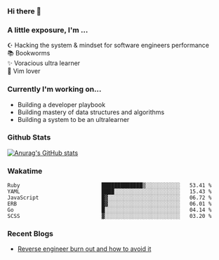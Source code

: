 ### Hi there 👋
### A little exposure, I'm ...

☪ Hacking the system & mindset for software engineers performance <br/>
📚 Bookworms <br/>
✨ Voracious ultra learner <br/>
🎠 Vim lover <br/>

<!--
**bitethecode/bitethecode** is a ✨ _special_ ✨ repository because its `README.md` (this file) appears on your GitHub profile.

Here are some ideas to get you started:

- 🔭 I’m currently working on ...
- 🌱 I’m currently learning ...
- 👯 I’m looking to collaborate on ...
- 🤔 I’m looking for help with ...
- 💬 Ask me about ...
- 📫 How to reach me: ...
- 😄 Pronouns: ...
- ⚡ Fun fact: ...
-->

### Currently I'm working on... 
- Building a developer playbook
- Building mastery of data structures and algorithms
- Building a system to be an ultralearner

### Github Stats
[![Anurag's GitHub stats](https://github-readme-stats.vercel.app/api?username=bitethecode&count_private=true&showing_icons=true)](https://github.com/anuraghazra/github-readme-stats)

### Wakatime
<!--START_SECTION:waka-->

```text
Ruby                          █████████████▒░░░░░░░░░░░   53.41 %
YAML                          ████░░░░░░░░░░░░░░░░░░░░░   15.43 %
JavaScript                    █▓░░░░░░░░░░░░░░░░░░░░░░░   06.72 %
ERB                           █▓░░░░░░░░░░░░░░░░░░░░░░░   06.01 %
Go                            █░░░░░░░░░░░░░░░░░░░░░░░░   04.14 %
SCSS                          ▓░░░░░░░░░░░░░░░░░░░░░░░░   03.20 %
```

<!--END_SECTION:waka-->

### Recent Blogs
- [Reverse engineer burn out and how to avoid it](https://bitethecode.org/#/articles/reverse-engineer-burnout-and-how-to-avoid-it)
